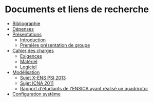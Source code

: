 Documents et liens de recherche
===============================

* [Bibliographie](bibliography.md)
* [Dépenses](spending.csv)
* [Présentations](presentation)
  * [Introduction](presentation/intro.pdf)
  * [Première présentation de groupe](presentation/group)
* [Cahier des charges](specs)
  * [Exigences](specs/requirements.md)
  * [Matériel](specs/hardware.md)
  * [Logiciel](specs/software.md)
* [Modélisation](model)
  * [Sujet X-ENS PSI 2013](model/xens-2013-psi.pdf)
  * [Sujet ICNA 2011](model/icna-2011.pdf)
  * [Rapport d'étudiants de l'ENSICA ayant réalisé un quadrirotor](model/Rapport_PIP_Quadrirotor.pdf)
* [Configuration système](setup.md)
